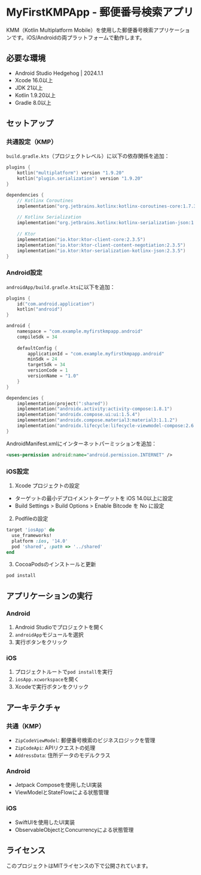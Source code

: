 # MyFirstKMPApp - 郵便番号検索アプリ

KMM（Kotlin Multiplatform Mobile）を使用した郵便番号検索アプリケーションです。iOS/Androidの両プラットフォームで動作します。

## 必要な環境

- Android Studio Hedgehog | 2024.1.1
- Xcode 16.0以上
- JDK 21以上
- Kotlin 1.9.20以上
- Gradle 8.0以上

## セットアップ

### 共通設定（KMP）

`build.gradle.kts`（プロジェクトレベル）に以下の依存関係を追加：

```kotlin
plugins {
    kotlin("multiplatform") version "1.9.20"
    kotlin("plugin.serialization") version "1.9.20"
}

dependencies {
    // Kotlinx Coroutines
    implementation("org.jetbrains.kotlinx:kotlinx-coroutines-core:1.7.3")
    
    // Kotlinx Serialization
    implementation("org.jetbrains.kotlinx:kotlinx-serialization-json:1.6.0")
    
    // Ktor
    implementation("io.ktor:ktor-client-core:2.3.5")
    implementation("io.ktor:ktor-client-content-negotiation:2.3.5")
    implementation("io.ktor:ktor-serialization-kotlinx-json:2.3.5")
}
```

### Android設定

`androidApp/build.gradle.kts`に以下を追加：

```kotlin
plugins {
    id("com.android.application")
    kotlin("android")
}

android {
    namespace = "com.example.myfirstkmpapp.android"
    compileSdk = 34
    
    defaultConfig {
        applicationId = "com.example.myfirstkmpapp.android"
        minSdk = 24
        targetSdk = 34
        versionCode = 1
        versionName = "1.0"
    }
}

dependencies {
    implementation(project(":shared"))
    implementation("androidx.activity:activity-compose:1.8.1")
    implementation("androidx.compose.ui:ui:1.5.4")
    implementation("androidx.compose.material3:material3:1.1.2")
    implementation("androidx.lifecycle:lifecycle-viewmodel-compose:2.6.2")
}
```

AndroidManifest.xmlにインターネットパーミッションを追加：

```xml
<uses-permission android:name="android.permission.INTERNET" />
```

### iOS設定

1. Xcode プロジェクトの設定

- ターゲットの最小デプロイメントターゲットを iOS 14.0以上に設定
- Build Settings > Build Options > Enable Bitcode を No に設定

2. Podfileの設定

```ruby
target 'iosApp' do
  use_frameworks!
  platform :ios, '14.0'
  pod 'shared', :path => '../shared'
end
```

3. CocoaPodsのインストールと更新

```bash
pod install
```

## アプリケーションの実行

### Android
1. Android Studioでプロジェクトを開く
2. `androidApp`モジュールを選択
3. 実行ボタンをクリック

### iOS
1. プロジェクトルートで`pod install`を実行
2. `iosApp.xcworkspace`を開く
3. Xcodeで実行ボタンをクリック

## アーキテクチャ

### 共通（KMP）
- `ZipCodeViewModel`: 郵便番号検索のビジネスロジックを管理
- `ZipCodeApi`: APIリクエストの処理
- `AddressData`: 住所データのモデルクラス

### Android
- Jetpack Composeを使用したUI実装
- ViewModelとStateFlowによる状態管理

### iOS
- SwiftUIを使用したUI実装
- ObservableObjectとConcurrencyによる状態管理

## ライセンス

このプロジェクトはMITライセンスの下で公開されています。